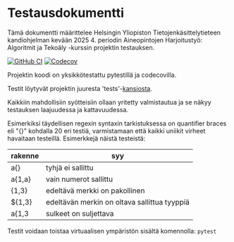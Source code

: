 # Testausdokumentti

Tämä dokumentti määrittelee Helsingin Yliopiston Tietojenkäsittelytieteen kandiohjelman kevään 2025 4.
periodin Aineopintojen Harjoitustyö: Algoritmit ja Tekoäly -kurssin projektin testauksen.

[![GitHub CI](https://github.com/kimtakala/regex-project/actions/workflows/github_CI.yml/badge.svg)](https://github.com/kimtakala/regex-project/actions)
[![Codecov](https://codecov.io/github/kimtakala/regex-project/graph/badge.svg?token=J0KEHXVSRQ)](https://codecov.io/github/kimtakala/regex-project)

Projektin koodi on yksikkötestattu pytestillä ja codecovilla.

Testit löytyvät projektin juuresta 'tests'-[kansiosta](https://github.com/kimtakala/regex-project/tree/main/tests).

Kaikkiin mahdollisiin syötteisiin ollaan yritetty valmistautua ja se näkyy testauksen laajuudessa ja kattavuudessa.

Esimerkiksi täydellisen regexin syntaxin tarkistuksessa on quantifier braces eli "{}"
kohdalla 20 eri testiä, varmistamaan että kaikki uniikit virheet havaitaan testeillä.
Esimerkkejä näistä testeistä:

| rakenne | syy |
|----------|----------|
| a{}          | tyhjä ei sallittu |
| a{1,a}    | vain numerot sallittu |
| {1,3}    | edeltävä merkki on pakollinen |
| ${1,3} | edeltävän merkin on oltava sallittua tyyppiä |
| a{1,3    | sulkeet on suljettava |


Testit voidaan toistaa virtuaalisen ympäristön sisältä komennolla:
`pytest`
